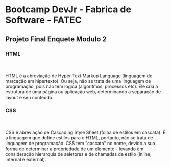 # Bootcamp DevJr - Fabrica de Software - FATEC
## Projeto Final Enquete Modulo 2


### HTML
<br><br>HTML é a abreviação de Hyper Text Markup Language (linguagem de marcação em hipertexto). Ou seja, não se trata de uma linguagem de programação, pois não tem lógica (algoritmos, processos etc). Ele cria a estrutura de uma página ou aplicação web, determinando a separação de layout e seu conteúdo.

### CSS
<br><br>CSS é abreviação de Cascading Style Sheet (folha de estilos em cascata). É a linguagem que define estilos para o HTML, portanto, não se trata de linguagem de programação. CSS tem "cascata" no nome, devido a sua forma de determinar a propriedade de um elemento - levando em consideração hierarquia de seletores e de chamadas de estilo (inline, internal e external).
